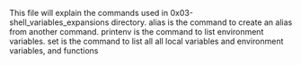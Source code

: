 This file will explain the commands used in 0x03-shell_variables_expansions directory.
alias is the command to create an alias from another command.
printenv is the command to list environment variables.
set is the command to list all all local variables and environment variables, and functions
